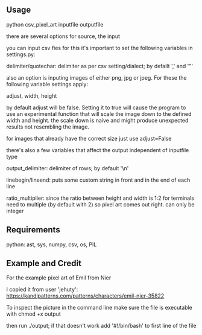 ## Usage

python csv\_pixel\_art inputfile outputfile

there are several options for source, the input 

you can input csv fies for this it's important to set the following variables in settings.py:

delimiter/quotechar: delimiter as per csv setting/dialect; by defailt ',' and '"'



also an option is inputing images of either png, jpg or jpeg.
For these the following variable settings apply:

adjust, width, height

by default adjust will be false. Setting it to true will cause the program to use
an experimental function that will scale the image down to the defined width and height.
the scale down is naive and might produce unexpected results not resembling the image.

for images that already have the correct size just use adjust=False


there's also a few variables that affect the output independent of inputfile type

output\_delimiter: delimiter of rows; by default '\n'

linebegin/lineend: puts some custom string in front and in the end of each line

ratio\_multiplier: since the ratio between height and width is 1:2 for terminals need to
multiple (by default with 2) so pixel art comes out right. can only be integer


## Requirements

python: ast, sys, numpy, csv, os, PIL

## Example and Credit

For the example pixel art of Emil from Nier

I copied it from user 'jehuty': https://kandipatterns.com/patterns/characters/emil-nier-35822



To inspect the picture in the command line make sure the file is executable with chmod +x output

then run ./output; if that doesn't work add '#!/bin/bash' to first line of the file
